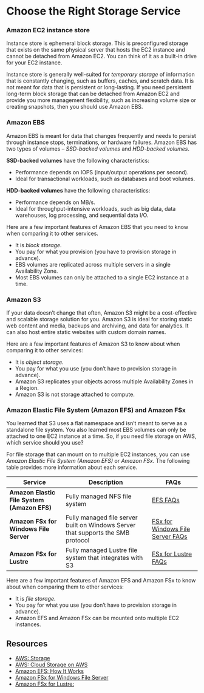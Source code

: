 # Choose the Right Storage Service

### Amazon EC2 instance store
Instance store is ephemeral block storage. This is preconfigured storage that exists on the same physical server that hosts the EC2 instance and cannot be detached from Amazon EC2. You can think of it as a built-in drive for your EC2 instance. 

Instance store is generally well-suited for *temporary storage* of information that is constantly changing, such as buffers, caches, and scratch data. It is not meant for data that is persistent or long-lasting. If you need persistent long-term block storage that can be detached from Amazon EC2 and provide you more management flexibility, such as increasing volume size or creating snapshots, then you should use Amazon EBS.

### Amazon EBS
Amazon EBS is meant for data that changes frequently and needs to persist through instance stops, terminations, or hardware failures. Amazon EBS has two types of volumes – *SSD-backed volumes* and *HDD-backed volumes*.

**SSD-backed volumes** have the following characteristics:
* Performance depends on IOPS (input/output operations per second).
* Ideal for transactional workloads, such as databases and boot volumes.

**HDD-backed volumes** have the following characteristics:
* Performance depends on MB/s.
* Ideal for throughput-intensive workloads, such as big data, data warehouses, log processing, and sequential data I/O.

Here are a few important features of Amazon EBS that you need to know when comparing it to other services.
* It is *block storage*.
* You pay for what you provision (you have to provision storage in advance).
* EBS volumes are replicated across multiple servers in a single Availability Zone.
* Most EBS volumes can only be attached to a single EC2 instance at a time.

### Amazon S3
If your data doesn’t change that often, Amazon S3 might be a cost-effective and scalable storage solution for you. Amazon S3 is ideal for storing static web content and media, backups and archiving, and data for analytics. It can also host entire static websites with custom domain names.

Here are a few important features of Amazon S3 to know about when comparing it to other services:
* It is *object storage*.
* You pay for what you use (you don’t have to provision storage in advance).
* Amazon S3 replicates your objects across multiple Availability Zones in a Region.
* Amazon S3 is not storage attached to compute.

### Amazon Elastic File System (Amazon EFS) and Amazon FSx
You learned that S3 uses a flat namespace and isn’t meant to serve as a standalone file system. You also learned most EBS volumes can only be attached to one EC2 instance at a time. So, if you need file storage on AWS, which service should you use?

For file storage that can mount on to multiple EC2 instances, you can use *Amazon Elastic File System (Amazon EFS)* or *Amazon FSx*. The following table provides more information about each service.

<table>
	<thead>
		<tr>
			<th><span>Service</span></th>
      <th><span>Description</span></th>
      <th><span>FAQs</span></th>
		</tr>
	<thead>
		<tbody>
      <tr>
        <td><span><strong>Amazon Elastic File System (Amazon EFS)</strong></span></td>
        <td><span>Fully managed NFS file system</span></td>
        <td><a href="https://aws.amazon.com/efs/faq/" rel="noopener noreferrer" target="_blank" tabindex="0" aria-hidden="false"><span>EFS FAQs</span></a></td>
      </tr>			
      <tr>
        <td><span><strong>Amazon FSx for Windows File Server</strong></span></td>
        <td><span>Fully managed file server built on Windows Server that supports the SMB protocol</span></td>
        <td><a href="https://aws.amazon.com/fsx/windows/faqs/?nc=sn&amp;loc=8" rel="noopener noreferrer" target="_blank" tabindex="0" aria-hidden="false"><span>FSx for Windows File Server FAQs</span></a></td>
      </tr>
      <tr>
        <td><strong>Amazon FSx for Lustre</strong></td>
        <td>Fully managed Lustre file system that integrates with S3</td>
        <td><a href="https://aws.amazon.com/fsx/lustre/faqs/?nc=sn&amp;loc=5" rel="noopener noreferrer" target="_blank" tabindex="0" aria-hidden="false">FSx for Lustre FAQs</a></td>
      </tr>
		</tbody>
</table>

Here are a few important features of Amazon EFS and Amazon FSx to know about when comparing them to other services:
* It is *file storage*.
* You pay for what you use (you don’t have to provision storage in advance).
* Amazon EFS and Amazon FSx can be mounted onto multiple EC2 instances.

## Resources
* [AWS: Storage](https://docs.aws.amazon.com/AWSEC2/latest/UserGuide/Storage.html)
* [AWS: Cloud Storage on AWS](https://aws.amazon.com/products/storage/)
* [Amazon EFS: How It Works](https://docs.aws.amazon.com/efs/latest/ug/how-it-works.html)
* [Amazon FSx for Windows File Server](https://aws.amazon.com/fsx/windows/)
* [Amazon FSx for Lustre:](https://aws.amazon.com/fsx/lustre/)